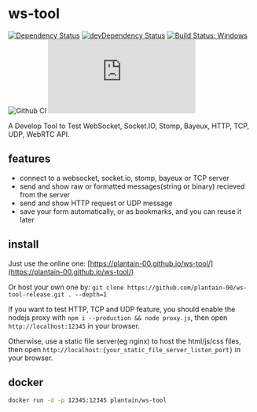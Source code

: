 # ws-tool

[![Dependency Status](https://david-dm.org/plantain-00/ws-tool.svg)](https://david-dm.org/plantain-00/ws-tool)
[![devDependency Status](https://david-dm.org/plantain-00/ws-tool/dev-status.svg)](https://david-dm.org/plantain-00/ws-tool#info=devDependencies)
[![Build Status: Windows](https://ci.appveyor.com/api/projects/status/github/plantain-00/ws-tool?branch=master&svg=true)](https://ci.appveyor.com/project/plantain-00/ws-tool/branch/master)
![Github CI](https://github.com/plantain-00/ws-tool/workflows/Github%20CI/badge.svg)
[![type-coverage](https://img.shields.io/badge/dynamic/json.svg?label=type-coverage&prefix=%E2%89%A5&suffix=%&query=$.typeCoverage.atLeast&uri=https%3A%2F%2Fraw.githubusercontent.com%2Fplantain-00%2Fws-tool%2Fmaster%2Fpackage.json)](https://github.com/plantain-00/ws-tool)

A Develop Tool to Test WebSocket, Socket.IO, Stomp, Bayeux, HTTP, TCP, UDP, WebRTC API.

## features

+ connect to a websocket, socket.io, stomp, bayeux or TCP server
+ send and show raw or formatted messages(string or binary) recieved from the server
+ send and show HTTP request or UDP message
+ save your form automatically, or as bookmarks, and you can reuse it later

## install

Just use the online one: [https://plantain-00.github.io/ws-tool/](https://plantain-00.github.io/ws-tool/)

Or host your own one by: `git clone https://github.com/plantain-00/ws-tool-release.git . --depth=1`

If you want to test HTTP, TCP and UDP feature, you should enable the nodejs proxy with `npm i --production && node proxy.js`, then open `http://localhost:12345` in your browser.

Otherwise, use a static file server(eg nginx) to host the html/js/css files, then open `http://localhost:{your_static_file_server_listen_port}` in your browser.

## docker

```bash
docker run -d -p 12345:12345 plantain/ws-tool
```
